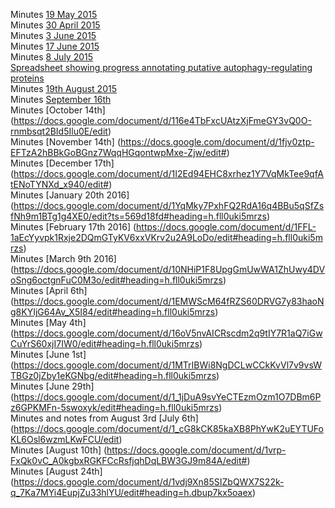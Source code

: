 Minutes [19 May 2015](https://docs.google.com/document/d/1FH9rZ3eeO2Q89W8EUb0cwhAJEVBGz0lFZVVsrrojRLY/edit#heading=h.v53tzmi1xhd1)   
Minutes [30 April 2015](https://docs.google.com/document/d/113v3DE2U4bhRTxxwsohI5d9xBVbfObBgaIzq6iWSjkU/edit#heading=h.v53tzmi1xhd1)  
Minutes [3 June 2015](https://docs.google.com/document/d/1W7RbJUch6cr1pR-gcuZxYbIZdJfK3xCq0hzDeAChDEw/edit#heading=h.v53tzmi1xhd1)  
Minutes [17 June 2015](https://docs.google.com/document/d/1_OvECbHS8HnJEaK3iQ-VRQPOgNxlgnAIGuj5YdjC0RI/edit#heading=h.v53tzmi1xhd1)  
Minutes [8 July 2015](https://docs.google.com/document/d/10vkLY-dV-oiBGVYr8hSF7q4dlowtzKUzeFC0zZbVATE/edit#)  
[Spreadsheet showing progress annotating putative autophagy-regulating proteins](https://docs.google.com/spreadsheets/d/19gP5D77B8eW2zhlFMgGFMlb7_Cu9hthrXEkYtzbXpks/edit#gid=0)  
Minutes [19th August 2015](https://docs.google.com/document/d/1V_EqJdF6zFNHQgIiDRL2s5mCfWUuRxdj2aucYqMPb0Q/edit#heading=h.v53tzmi1xhd1)  
Minutes [September 16th](https://docs.google.com/document/d/1aUKM6_1OPI-1eS0d7KX3y2DHXPcLNGCgPBVk5jcPQkQ/edit#heading=h.dbup7kx5oaex)  
Minutes [October 14th] (https://docs.google.com/document/d/116e4TbFxcUAtzXjFmeGY3vQ0O-rnmbsqt2BId5Ilu0E/edit)  
Minutes [November 14th] (https://docs.google.com/document/d/1fjv0ztp-EFTzA2hBBkGoBGnz7WqqHGqontwpMxe-Zjw/edit#)  
Minutes [December 17th] (https://docs.google.com/document/d/1I2Ed94EHC8xrhez1Y7VqMkTee9qfAtENoTYNXd_x940/edit#)  
Minutes [January 20th 2016] (https://docs.google.com/document/d/1YqMky7PxhFQ2RdA16q4BBu5qSfZsfNh9m1BTg1g4XE0/edit?ts=569d18fd#heading=h.fll0uki5mrzs)   
Minutes [February 17th 2016] (https://docs.google.com/document/d/1FFL-1aEcYyvpk1Rxje2DQmGTyKV6xxVKrv2u2A9LoDo/edit#heading=h.fll0uki5mrzs)  
Minutes [March 9th 2016] (https://docs.google.com/document/d/10NHiP1F8UpgGmUwWA1ZhUwy4DVoSng6octgnFuC0M3o/edit#heading=h.fll0uki5mrzs)  
Minutes [April 6th] (https://docs.google.com/document/d/1EMWScM64fRZS60DRVG7y83haoNg8KYIjG64Av_X5I84/edit#heading=h.fll0uki5mrzs)  
Minutes [May 4th] (https://docs.google.com/document/d/16oV5nvAICRscdm2q9tIY7R1aQ7iGwCuYrS60xjI7IW0/edit#heading=h.fll0uki5mrzs)  
Minutes [June 1st] (https://docs.google.com/document/d/1MTrIBWi8NgDCLwCCkKvVl7v9vsWTBGz0jZby1eKGNbg/edit#heading=h.fll0uki5mrzs)  
Minutes [June 29th] (https://docs.google.com/document/d/1_1jDuA9svYeCTEzmOzm1O7DBm6Pz6GPKMFn-5swoxyk/edit#heading=h.fll0uki5mrzs)  
Minutes and notes from August 3rd [July 6th] (https://docs.google.com/document/d/1_cG8kCK85kaXB8PhYwK2uEYTUFoKL6Osl6wzmLKwFCU/edit)  
Minutes [August 10th] (https://docs.google.com/document/d/1vrp-FxQk0vC_A0kgbxRGKFCcRsfjqhDqLBW3GJ9m84A/edit#)  
Minutes [August 24th] (https://docs.google.com/document/d/1vdj9Xn85SIZbQWX7S22k-q_7Ka7MYi4EupjZu33hlYU/edit#heading=h.dbup7kx5oaex)  
